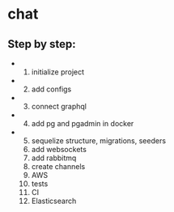 # chat

## Step by step:
+   1. initialize project
+   2. add configs
+   3. connect graphql
+   4. add pg and pgadmin in docker
+   5. sequelize structure, migrations, seeders
    6. add websockets
    7. add rabbitmq
    8. create channels
    9. AWS
    10. tests
    11. CI
    12. Elasticsearch